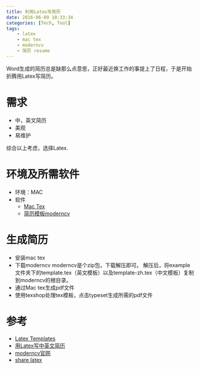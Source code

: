 ```yaml
---
title: 利用Latex写简历
date: 2016-06-09 10:33:34
categories: [Tech, Tool]
tags:
	- latex
	- mac tex
	- moderncv
	- 简历 resume
---
```


Word生成的简历总是缺那么点意思，正好最近换工作的事提上了日程，于是开始折腾用Latex写简历。

# 需求
* 中，英文简历
* 美观
* 易维护

综合以上考虑，选择Latex.

<!--more-->

# 环境及所需软件
* 环境：MAC
* 软件
	* [Mac Tex](http://www.tug.org/mactex/)
	* [简历模板moderncv](http://www.ctan.org/tex-archive/macros/latex/contrib/moderncv/)

# 生成简历
* 安装mac tex
* 下载moderncv
moderncv是个zip包，下载解压即可。
解压后，将example文件夹下的template.tex（英文模板）以及template-zh.tex（中文模板）复制到moderncv的根目录。
* 通过Mac tex生成pdf文件
* 使用texshop处理tex模板，点击typeset生成所需的pdf文件

# 参考
* [Latex Templates](http://www.latextemplates.com/cat/curricula-vitae)
* [用Latex写中英文简历](https://zr9558.com/2014/11/26/moderncv/)
* [moderncv官网](https://launchpad.net/moderncv)
* [share latex](https://www.sharelatex.com/)
